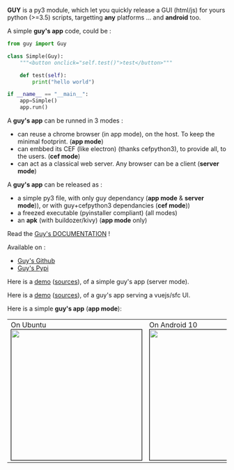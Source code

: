 **GUY** is a py3 module, which let you quickly release a GUI (html/js) for yours python (>=3.5) scripts, targetting **any** platforms ... and **android** too. 

A simple **guy's app** code, could be :

```python
from guy import Guy

class Simple(Guy):
    """<button onclick="self.test()">test</button>"""

    def test(self):
        print("hello world")

if __name__ == "__main__":
    app=Simple()
    app.run()
```

A **guy's app** can be runned in 3 modes :

- can reuse a chrome browser (in app mode), on the host. To keep the minimal footprint. (**app mode**)
- can embbed its CEF (like electron) (thanks cefpython3), to provide all, to the users. (**cef mode**)
- can act as a classical web server. Any browser can be a client (**server mode**)

A **guy's app** can be released as :

 - a simple py3 file, with only guy dependancy (**app mode** & **server mode**)), or with guy+cefpython3 dependancies (**cef mode**))
 - a freezed executable (pyinstaller compliant) (all modes)
 - an **apk** (with buildozer/kivy) (**app mode** only)

Read the [Guy's DOCUMENTATION](https://manatlan.github.io/guy/) !

Available on :

 - [Guy's Github](https://github.com/manatlan/guy)
 - [Guy's Pypi](https://pypi.org/project/guy/)

Here is a [demo](https://starter-guy.glitch.me/#/) ([sources](https://glitch.com/edit/#!/starter-guy)), of a simple guy's app (server mode).

Here is a [demo](https://starter-guy-vuejs.glitch.me/#/) ([sources](https://glitch.com/edit/#!/starter-guy-vuejs)), of a guy's app serving a vuejs/sfc UI.

Here is a simple **guy's app** (**app mode**):
<p align="center">
    <table>
        <tr>
            <td valign="top">
                On Ubuntu<br>
<img src="https://raw.githubusercontent.com/manatlan/guy/master/docs/shot_ubuntu.png" width="300" border="1" style="border:1px solid black"/>             </td>
            <td valign="top">
                On Android 10<br>
    <img src="https://raw.githubusercontent.com/manatlan/guy/master/docs/shot_android10.jpg" width="300" border="1" style="border:1px solid black"/>                
           </td>
        </tr>
    </table>
</p>